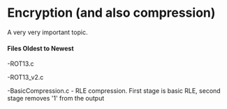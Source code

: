 # Encryption (and also compression)
A very very important topic.

#### Files Oldest to Newest
-ROT13.c

-ROT13_v2.c

-BasicCompression.c - RLE compression. First stage is basic RLE, second stage removes '1' from the output
